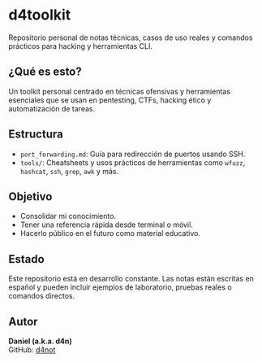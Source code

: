 # d4toolkit

Repositorio personal de notas técnicas, casos de uso reales y comandos prácticos para hacking y herramientas CLI.

## ¿Qué es esto?

Un toolkit personal centrado en técnicas ofensivas y herramientas esenciales que se usan en pentesting, CTFs, hacking ético y automatización de tareas.

## Estructura

- `port_forwarding.md`: Guía para redirección de puertos usando SSH.
- `tools/`: Cheatsheets y usos prácticos de herramientas como `wfuzz`, `hashcat`, `ssh`, `grep`, `awk` y más.

## Objetivo

- Consolidar mi conocimiento.
- Tener una referencia rápida desde terminal o móvil.
- Hacerlo público en el futuro como material educativo.

## Estado

Este repositorio está en desarrollo constante. Las notas están escritas en español y pueden incluir ejemplos de laboratorio, pruebas reales o comandos directos.

## Autor

**Daniel (a.k.a. d4n)**  
GitHub: [d4not](https://github.com/d4not)

